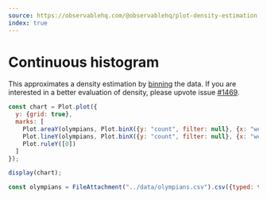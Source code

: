 ```yaml
---
source: https://observablehq.com/@observablehq/plot-density-estimation
index: true
---
```


# Continuous histogram

This approximates a density estimation by [binning](https://observablehq.com/plot/transforms/bin) the data. If you are interested in a better evaluation of density, please upvote issue
[#1469](https://github.com/observablehq/plot/issues/1469).

```js echo
const chart = Plot.plot({
  y: {grid: true},
  marks: [
    Plot.areaY(olympians, Plot.binX({y: "count", filter: null}, {x: "weight", fillOpacity: 0.2})),
    Plot.lineY(olympians, Plot.binX({y: "count", filter: null}, {x: "weight"})),
    Plot.ruleY([0])
  ]
});

display(chart);
```

```js echo
const olympians = FileAttachment("../data/olympians.csv").csv({typed: true});
```
